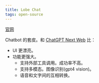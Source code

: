 ```yaml
---
title: Lobe Chat
tags: open-source
---
```

[官网](https://github.com/lobehub/lobe-chat)

Chatbot 的套皮。和 [ChatGPT Next Web](./chatgpt-next-web.md) 比：
* UI 更漂亮。
* 功能更强大。
  * 支持外部工具调用。成功率不高。
  * 支持多模态。图像识别(gpt4 vision)。
  * 语音和文字间的互相转换。
